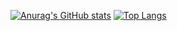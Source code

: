 [![Anurag's GitHub stats](https://github-readme-stats.vercel.app/api?username=RatzzFatzz&count_private=true&theme=dark&show_icons=true)](https://github.com/anuraghazra/github-readme-stats)
[![Top Langs](https://github-readme-stats.vercel.app/api/top-langs/?username=RatzzFatzz&theme=dark)](https://github.com/anuraghazra/github-readme-stats)
